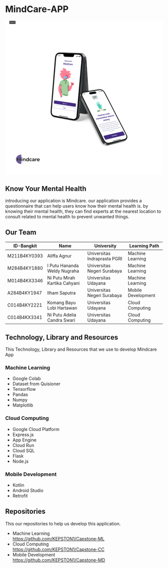 # MindCare-APP

![Teks Alternatif](Mindcare.png)

## Know Your Mental Health
introducing our application is Mindcare. our application provides a questionnaire that can help users know how their mental health is. by knowing their mental health, they can find experts at the nearest location to consult related to mental health to prevent unwanted things. 
## Our Team
| ID-Bangkit   |  Name   |  University | Learning Path |
|-----------|------------|--------------|---------------|
| M211B4KY0393   | Aliffa Agnur     | Universitas Indraprasta PGRI     |Machine Learning|
| M284B4KY1880   | I Putu Hananda Weldy Nugraha    | Universitas Negeri Surabaya     |Machine Learning|
| M014B4KX3346   | Ni Putu Mirah Kartika Cahyani     | Universitas Udayana     |Machine Learning|
| A284B4KY1947   | Ilham Saputra     | Universitas Negeri Surabaya     |Mobile Development|
| C014B4KY2221   | Komang Bayu Lobi Hartawan     | Universitas Udayana     |Cloud Computing|
| C014B4KX3341   | Ni Putu Adelia Candra Swari     | Universitas Udayana     |Cloud Computing|

## Technology, Library and Resources
This Technology, Library and Resources that we use to develop Mindcare App
### Machine Learning
- Google Colab
- Dataset from Quisioner
- Tensorflow
- Pandas
- Numpy
- Matplotlib

### Cloud Computing
- Google Cloud Platform
- Express.js
- App Engine
- Cloud Run
- Cloud SQL
- Flask
- Node.js

### Mobile Development
- Kotlin
- Android Studio
- Retrofit

## Repositories
This our repositories to help us develop this application.

- Machine Learning <br>
https://github.com/KEPSTON1/Capstone-ML
- Cloud Computing <br>
https://github.com/KEPSTON1/Capstone-CC
- Mobile Development <br>
https://github.com/KEPSTON1/Capstone-MD
